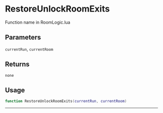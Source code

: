 # RestoreUnlockRoomExits
Function name in RoomLogic.lua
## Parameters
`currentRun`, `currentRoom`
## Returns
`none`
## Usage
```lua
function RestoreUnlockRoomExits(currentRun, currentRoom)
```
---

